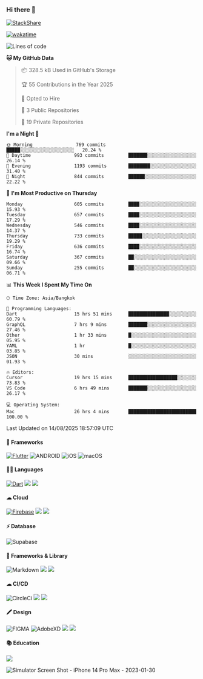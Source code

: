 ### Hi there 👋
[![StackShare](http://img.shields.io/badge/tech-stack-0690fa.svg?style=flat)](https://stackshare.io/ska2519/my-stack)

[![wakatime](https://wakatime.com/badge/user/35d9e342-a492-47fe-97ca-8b6bc19cedb2.svg)](https://wakatime.com/@35d9e342-a492-47fe-97ca-8b6bc19cedb2)

<!--
**ska2519/ska2519** is a ✨ _special_ ✨ repository because its `README.md` (this file) appears on your GitHub profile.

Here are some ideas to get you started:

- 🔭 I’m currently working on ...
- 🌱 I’m currently learning ...
- 👯 I’m looking to collaborate on ...
- 🤔 I’m looking for help with ...
- 💬 Ask me about ...
- 📫 How to reach me: ...
- 😄 Pronouns: ...
- ⚡ Fun fact: ...
-->

<!--START_SECTION:waka-->
![Lines of code](https://img.shields.io/badge/From%20Hello%20World%20I%27ve%20Written-11.7%20million%20lines%20of%20code-blue)

**🐱 My GitHub Data** 

> 📦 328.5 kB Used in GitHub's Storage 
 > 
> 🏆 55 Contributions in the Year 2025
 > 
> 💼 Opted to Hire
 > 
> 📜 3 Public Repositories 
 > 
> 🔑 19 Private Repositories 
 > 
**I'm a Night 🦉** 

```text
🌞 Morning                769 commits         █████░░░░░░░░░░░░░░░░░░░░   20.24 % 
🌆 Daytime                993 commits         ███████░░░░░░░░░░░░░░░░░░   26.14 % 
🌃 Evening                1193 commits        ████████░░░░░░░░░░░░░░░░░   31.40 % 
🌙 Night                  844 commits         ██████░░░░░░░░░░░░░░░░░░░   22.22 % 
```
📅 **I'm Most Productive on Thursday** 

```text
Monday                   605 commits         ████░░░░░░░░░░░░░░░░░░░░░   15.93 % 
Tuesday                  657 commits         ████░░░░░░░░░░░░░░░░░░░░░   17.29 % 
Wednesday                546 commits         ████░░░░░░░░░░░░░░░░░░░░░   14.37 % 
Thursday                 733 commits         █████░░░░░░░░░░░░░░░░░░░░   19.29 % 
Friday                   636 commits         ████░░░░░░░░░░░░░░░░░░░░░   16.74 % 
Saturday                 367 commits         ██░░░░░░░░░░░░░░░░░░░░░░░   09.66 % 
Sunday                   255 commits         ██░░░░░░░░░░░░░░░░░░░░░░░   06.71 % 
```


📊 **This Week I Spent My Time On** 

```text
🕑︎ Time Zone: Asia/Bangkok

💬 Programming Languages: 
Dart                     15 hrs 51 mins      ███████████████░░░░░░░░░░   60.79 % 
GraphQL                  7 hrs 9 mins        ███████░░░░░░░░░░░░░░░░░░   27.46 % 
Other                    1 hr 33 mins        █░░░░░░░░░░░░░░░░░░░░░░░░   05.95 % 
YAML                     1 hr                █░░░░░░░░░░░░░░░░░░░░░░░░   03.85 % 
JSON                     30 mins             ░░░░░░░░░░░░░░░░░░░░░░░░░   01.93 % 

🔥 Editors: 
Cursor                   19 hrs 15 mins      ██████████████████░░░░░░░   73.83 % 
VS Code                  6 hrs 49 mins       ███████░░░░░░░░░░░░░░░░░░   26.17 % 

💻 Operating System: 
Mac                      26 hrs 4 mins       █████████████████████████   100.00 % 
```


 Last Updated on 14/08/2025 18:57:09 UTC
<!--END_SECTION:waka-->

#### 📱 Frameworks
[![Flutter](https://img.shields.io/badge/Flutter-02569B?style=for-the-badge&logo=flutter&logoColor=white)](https://flutter.dev)
![ANDROID](https://img.shields.io/badge/Android-3DDC84?style=for-the-badge&logo=android&logoColor=white)
![iOS](https://img.shields.io/badge/iOS-000000?style=for-the-badge&logo=ios&logoColor=white)
![macOS](https://img.shields.io/badge/mac%20os-000000?style=for-the-badge&logo=apple&logoColor=white)


#### 👩‍💻 Languages
[![Dart](https://img.shields.io/badge/Dart-0175C2?style=for-the-badge&logo=dart&logoColor=white)](https://dart.dev)
<img src="https://img.shields.io/badge/TypeScript-007ACC?style=for-the-badge&logo=typescript&logoColor=white">
<img src="https://img.shields.io/badge/json-5E5C5C?style=for-the-badge&logo=json&logoColor=white">


#### ☁ Cloud
[![Firebase](https://img.shields.io/badge/firebase-ffca28?style=for-the-badge&logo=firebase&logoColor=black)](https://firebase.google.com)
<img src="https://img.shields.io/badge/Amazon_AWS-FF9900?style=for-the-badge&logo=amazonaws&logoColor=white">
<img src="https://img.shields.io/badge/Google_Cloud-4285F4?style=for-the-badge&logo=google-cloud&logoColor=white">


#### ⚡ Database
![Supabase](https://img.shields.io/badge/Supabase-181818?style=for-the-badge&logo=supabase&logoColor=white)


#### 🚀 Frameworks & Library
![Markdown](https://img.shields.io/badge/Markdown-000000?style=for-the-badge&logo=markdown&logoColor=white)
<img src ="https://img.shields.io/badge/npm-CB3837?style=for-the-badge&logo=npm&logoColor=white">
<img src="https://img.shields.io/badge/Postman-FF6C37?style=for-the-badge&logo=Postman&logoColor=white">


#### ☁ CI/CD
![CircleCi](https://img.shields.io/badge/circleci-343434?style=for-the-badge&logo=circleci&logoColor=white)
<img src="https://img.shields.io/badge/Codemagic-F45E3F?style=for-the-badge&logo=Codemagic&logoColor=white">
<img src="https://img.shields.io/badge/GitHub_Actions-2088FF?style=for-the-badge&logo=github-actions&logoColor=white">


#### 🖍 Design
![FIGMA](https://img.shields.io/badge/Figma-F24E1E?style=for-the-badge&logo=figma&logoColor=white)
![AdobeXD](https://img.shields.io/badge/Adobe%20XD-470137?style=for-the-badge&logo=Adobe%20XD&logoColor=#FF61F6")
<img src="https://img.shields.io/badge/Behance-0054F7?style=for-the-badge&logo=behance&logoColor=white">
<img src="https://img.shields.io/badge/Dribbble-EA4C89?style=for-the-badge&logo=dribbble&logoColor=white">

#### 📚 Education
<img src="https://img.shields.io/badge/Udemy-EC5252?style=for-the-badge&logo=Udemy&logoColor=white">

![Simulator Screen Shot - iPhone 14 Pro Max - 2023-01-30](https://user-images.githubusercontent.com/15642712/215603908-39fef2dd-56d4-40bd-bafc-e333261e043c.png)

